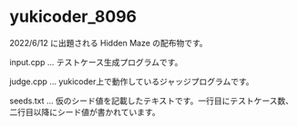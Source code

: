 # yukicoder_8096
2022/6/12 に出題される Hidden Maze の配布物です。

input.cpp ... テストケース生成プログラムです。

judge.cpp ... yukicoder上で動作しているジャッジプログラムです。

seeds.txt ... 仮のシード値を記載したテキストです。一行目にテストケース数、二行目以降にシード値が書かれています。
